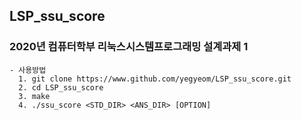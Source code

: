 ## LSP_ssu_score  
### 2020년 컴퓨터학부 리눅스시스템프로그래밍 설계과제 1

    - 사용방법
      1. git clone https://www.github.com/yegyeom/LSP_ssu_score.git
      2. cd LSP_ssu_score
      3. make
      4. ./ssu_score <STD_DIR> <ANS_DIR> [OPTION]

